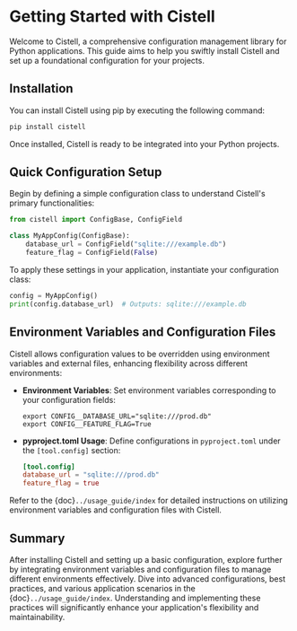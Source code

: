 # Getting Started with Cistell

Welcome to Cistell, a comprehensive configuration management library for Python applications. This guide aims to help you swiftly install Cistell and set up a foundational configuration for your projects.

## Installation

You can install Cistell using pip by executing the following command:

```bash
pip install cistell
```

Once installed, Cistell is ready to be integrated into your Python projects.

## Quick Configuration Setup

Begin by defining a simple configuration class to understand Cistell's primary functionalities:

```python
from cistell import ConfigBase, ConfigField

class MyAppConfig(ConfigBase):
    database_url = ConfigField("sqlite:///example.db")
    feature_flag = ConfigField(False)
```

To apply these settings in your application, instantiate your configuration class:

```python
config = MyAppConfig()
print(config.database_url)  # Outputs: sqlite:///example.db
```

## Environment Variables and Configuration Files

Cistell allows configuration values to be overridden using environment variables and external files, enhancing flexibility across different environments:

- **Environment Variables**: Set environment variables corresponding to your configuration fields:

  ```shell
  export CONFIG__DATABASE_URL="sqlite:///prod.db"
  export CONFIG__FEATURE_FLAG=True
  ```

- **pyproject.toml Usage**: Define configurations in `pyproject.toml` under the `[tool.config]` section:

  ```toml
  [tool.config]
  database_url = "sqlite:///prod.db"
  feature_flag = true
  ```

Refer to the {doc}`../usage_guide/index` for detailed instructions on utilizing environment variables and configuration files with Cistell.

## Summary

After installing Cistell and setting up a basic configuration, explore further by integrating environment variables and configuration files to manage different environments effectively. Dive into advanced configurations, best practices, and various application scenarios in the {doc}`../usage_guide/index`. Understanding and implementing these practices will significantly enhance your application's flexibility and maintainability.
